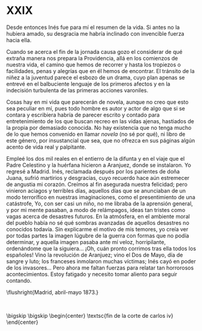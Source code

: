 # XXIX

Desde entonces Inés fue para mí el resumen de la vida. Si antes no la hubiera
amado, su desgracia me habría inclinado con invencible fuerza hacia ella.

Cuando se acerca el fin de la jornada causa gozo el considerar de qué extraña
manera nos prepara la Providencia, allá en los comienzos de nuestra vida, el
camino que hemos de recorrer y hasta los tropiezos o facilidades, penas
y alegrías que en él hemos de encontrar. El tránsito de la niñez a la juventud
parece el esbozo de un drama, cuyo plan apenas se entrevé en el balbuciente
lenguaje de los primeros afectos y en la indecisión turbulenta de las primeras
acciones varoniles.

Cosas hay en mi vida que parecerán de novela, aunque no creo que esto sea
peculiar en mí, pues todo hombre es autor y actor de algo que si se contara
y escribiera habría de parecer escrito y contado para entretenimiento de los
que buscan recreo en las vidas ajenas, hastiados de la propia por demasiado
conocida. No hay existencia que no tenga mucho de lo que hemos convenido en
llamar *novela* (no sé por qué), ni libro de este género, por insustancial que
sea, que no ofrezca en sus páginas algún acento de vida real y palpitante.

Empleé los dos mil reales en el entierro de la difunta y en el viaje que el
Padre Celestino y la huérfana hicieron a Aranjuez, donde se instalaron. Yo
regresé a Madrid. Inés, reclamada después por los parientes de doña Juana,
sufrió martirios y desgracias, cuyo recuerdo hace aún estremecer de angustia mi
corazón. Creímos al fin asegurada nuestra felicidad; pero vinieron aciagos
y terribles días, aquellos días que se anunciaban de un modo terrorífico en
nuestras imaginaciones, como el presentimiento de una catástrofe, Yo, con ser
casi un niño, no me libraba de la aprensión general, y por mi mente pasaban,
a modo de relámpagos, ideas tan tristes como vagas acerca de desastres futuros.
En la atmósfera, en el ambiente moral del pueblo había no sé qué sombras
avanzadas de aquellos desastres no conocidos todavía. Sin explicarme el motivo
de mis temores, yo creía ver por todas partes la imagen lúgubre de la guerra
con formas que no podía determinar, y aquella imagen pasaba ante mí veloz,
horripilante, ordenándome que la siguiera... ¡Oh, cuán pronto corrimos tras
ella todos los españoles! Vino la revolución de Aranjuez; vino el Dos de Mayo,
día de sangre y luto; los franceses inmolaron muchas víctimas; Inés cayó en
poder de los invasores... Pero ahora me faltan fuerzas para relatar tan
horrorosos acontecimientos. Estoy fatigado y necesito tomar aliento para seguir
contando.

<!---
<div style="text-align:right">Madrid, abril-mayo 1873.</div>
<p> </p>
-->

\flushright{Madrid, abril-mayo 1873.} 

<!---
<div style="text-align:center; font-variant:small-caps;">fin de la corte de carlos iv</div>
-->

<p> </p>

\bigskip
\bigskip
\begin{center}
\textsc{fin de la corte de carlos iv}
\end{center}
